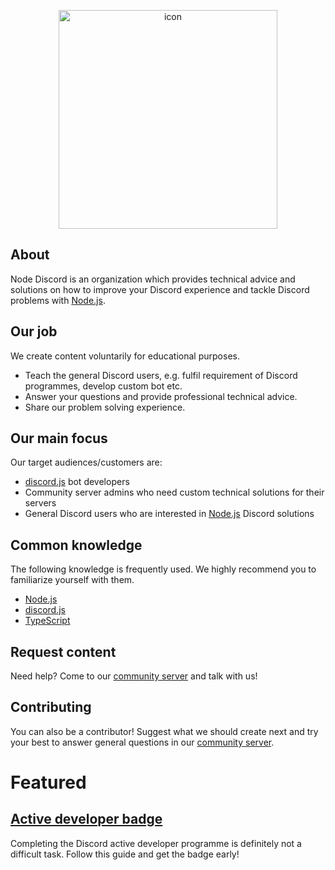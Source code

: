 <div align="center">
  <p>
    <a href="https://discord.gg/NQFrMC4gda"><img src="https://github.com/nodediscord/assets/blob/main/assets/icon.png" width="350" alt="icon" /></a>
  </p>
</div>

## About

Node Discord is an organization which provides technical advice and solutions on how to improve your Discord experience and tackle Discord problems with [Node.js].

## Our job

We create content voluntarily for educational purposes.

- Teach the general Discord users, e.g. fulfil requirement of Discord programmes, develop custom bot etc.
- Answer your questions and provide professional technical advice.
- Share our problem solving experience.

## Our main focus

Our target audiences/customers are:

- [discord.js] bot developers
- Community server admins who need custom technical solutions for their servers
- General Discord users who are interested in [Node.js] Discord solutions

## Common knowledge

The following knowledge is frequently used. We highly recommend you to familiarize yourself with them.

- [Node.js]
- [discord.js]
- [TypeScript]

## Request content

Need help? Come to our [community server] and talk with us!

## Contributing

You can also be a contributor! Suggest what we should create next and try your best to answer general questions in our [community server].

# Featured

## [Active developer badge](/topics/active-dev-badge/README.md)

Completing the Discord active developer programme is definitely not a difficult task. Follow this guide and get the badge early!

[Node.js]: https://nodejs.org/
[discord.js]: https://discord.js.org/
[TypeScript]: https://www.typescriptlang.org/
[community server]: https://discord.gg/NQFrMC4gda
